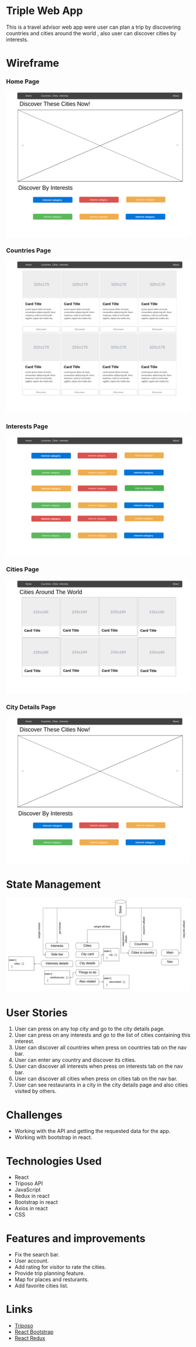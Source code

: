 # Triple Web App
This is a travel advisor web app were user can plan a trip by discovering countries and cities around the world , also user can discover cities by interests.

# Wireframe
### Home Page
![Home](src/Images/Page_1.png)

### Countries Page
![Countries](src/Images/Page_2.png)

### Interests Page
![Interests](src/Images/Page_3.png)

### Cities Page
![Cities](src/Images/cities-page.png)

### City Details Page
![City-details-page](src/Images/Page_1.png)

# State Management
![State-Management](src/Images/usercase.png)

# User Stories
 1. User can press on any top city and go to the city details page.
 2. User can press on any interests and go to the list of cities containing this interest.
 3. User can discover all countries when press on countries tab on the nav bar.
 4. User can enter any country and discover its cities.
 5. User can discover all interests when press on interests tab on the nav bar.
 6. User can discover all cities when press on cities tab on the nav bar.
 7. User can see restaurants in a city in the city details page and also cities visited by others.

# Challenges
 -  Working with the API and getting the requested data for the app.
 -  Working with bootstrap in react.

# Technologies Used 
 - React
 - Triposo API
 - JavaScript
 - Redux in react
 - Bootstrap in react
 - Axios in react
 - CSS

# Features and improvements
- Fix the search bar.
- User account.
- Add rating for visitor to rate the cities.
- Provide trip planning feature.
- Map for places and resturants.
- Add favorite cities list.

# Links
- [Triposo](https://www.triposo.com/api/documentation/20190906/examples)
- [React Bootstrap](https://react-bootstrap.github.io/)
- [React Redux](https://react-redux.js.org/)